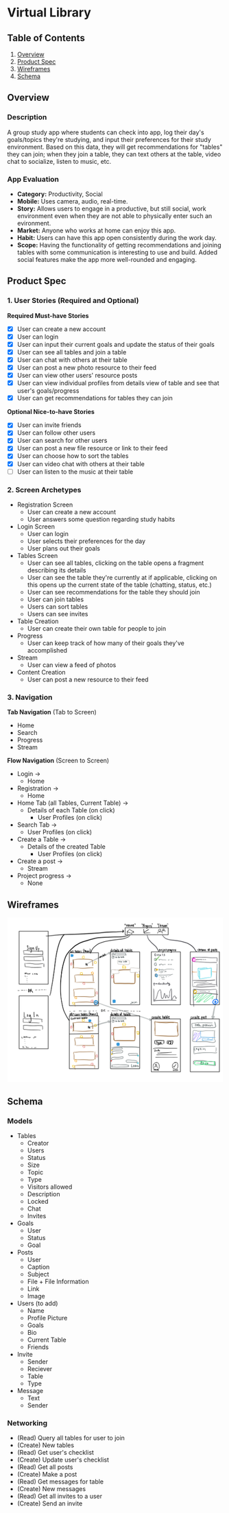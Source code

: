 # Virtual Library

## Table of Contents
1. [Overview](#Overview)
1. [Product Spec](#Product-Spec)
1. [Wireframes](#Wireframes)
2. [Schema](#Schema)

## Overview
### Description
A group study app where students can check into app, log their day's goals/topics they're studying, and input their preferences for their study environment. Based on this data, they will get recommendations for "tables" they can join; when they join a table, they can text others at the table, video chat to socialize, listen to music, etc.

### App Evaluation

- **Category:** Productivity, Social
- **Mobile:** Uses camera, audio, real-time.
- **Story:** Allows users to engage in a productive, but still social, work environment even when they are not able to physically enter such an evironment.
- **Market:** Anyone who works at home can enjoy this app.
- **Habit:** Users can have this app open consistently during the work day.
- **Scope:** Having the functionality of getting recommendations and joining tables with some communication is interesting to use and build. Added social features make the app more well-rounded and engaging.

## Product Spec

### 1. User Stories (Required and Optional)

**Required Must-have Stories**

* [x] User can create a new account
* [x] User can login
* [x] User can input their current goals and update the status of their goals
* [x] User can see all tables and join a table
* [x] User can chat with others at their table
* [x] User can post a new photo resource to their feed
* [x] User can view other users' resource posts
* [x] User can view individual profiles from details view of table and see that user's goals/progress
* [x] User can get recommendations for tables they can join

**Optional Nice-to-have Stories**

* [x] User can invite friends
* [x] User can follow other users
* [x] User can search for other users
* [x] User can post a new file resource or link to their feed
* [x] User can choose how to sort the tables
* [x] User can video chat with others at their table
* [ ] User can listen to the music at their table

### 2. Screen Archetypes

* Registration Screen
   * User can create a new account
   * User answers some question regarding study habits
* Login Screen
   * User can login
   * User selects their preferences for the day
   * User plans out their goals
* Tables Screen
   * User can see all tables, clicking on the table opens a fragment describing its details
   * User can see the table they're currently at if applicable, clicking on this opens up the current state of the table (chatting, status, etc.)
   * User can see recommendations for the table they should join
   * User can join tables
   * Users can sort tables
   * Users can see invites
* Table Creation
   * User can create their own table for people to join
* Progress
   * User can keep track of how many of their goals they've accomplished
* Stream
   * User can view a feed of photos
* Content Creation
   * User can post a new resource to their feed

### 3. Navigation

**Tab Navigation** (Tab to Screen)

* Home
* Search
* Progress
* Stream

**Flow Navigation** (Screen to Screen)

* Login ->
   * Home
* Registration ->
   * Home
* Home Tab (all Tables, Current Table) ->
   * Details of each Table (on click)
      * User Profiles (on click)
* Search Tab ->
   * User Profiles (on click)
* Create a Table ->
   * Details of the created Table
      * User Profiles (on click)
* Create a post ->
   * Stream
* Project progress ->
   * None

## Wireframes

<img src='wireframes.png' title='Wireframes' width='' alt='Wireframes' />

## Schema

### Models
* Tables
    * Creator
    * Users
    * Status
    * Size
    * Topic
    * Type
    * Visitors allowed
    * Description
    * Locked
    * Chat
    * Invites
* Goals
    * User
    * Status
    * Goal
* Posts
    * User
    * Caption
    * Subject
    * File + File Information
    * Link
    * Image
* Users (to add)
    * Name
    * Profile Picture
    * Goals
    * Bio
    * Current Table
    * Friends
* Invite
    * Sender
    * Reciever
    * Table
    * Type
* Message
    * Text
    * Sender

### Networking
* (Read) Query all tables for user to join
* (Create) New tables
* (Read) Get user's checklist
* (Create) Update user's checklist
* (Read) Get all posts
* (Create) Make a post
* (Read) Get messages for table
* (Create) New messages
* (Read) Get all invites to a user
* (Create) Send an invite
